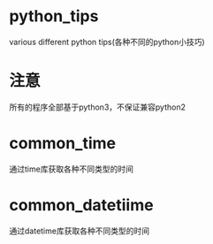 # python_tips
various different python tips(各种不同的python小技巧)

# 注意
所有的程序全部基于python3，不保证兼容python2

# common_time
通过time库获取各种不同类型的时间

# common_datetiime
通过datetime库获取各种不同类型的时间
